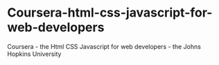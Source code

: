 # Coursera-html-css-javascript-for-web-developers
Coursera - the Html CSS Javascript for web developers - the Johns Hopkins University
